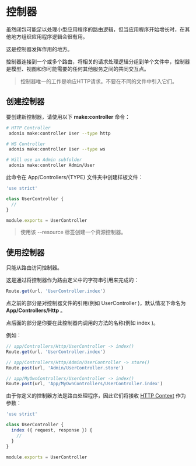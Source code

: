 # 控制器
虽然闭包可能足以处理小型应用程序的路由逻辑，但当应用程序开始增长时，在其他地方组织应用程序逻辑会很有用。

这是控制器发挥作用的地方。

控制器连接到一个或多个路由，将相关的请求处理逻辑分组到单个文件中，控制器是模型、视图和你可能需要的任何其他服务之间的共同交互点。

> 控制器唯一的工作是响应HTTP请求。不要在不同的文件中引入它们。
## 创建控制器
要创建新控制器，请使用以下 **make:controller** 命令：
```bash
# HTTP Controller
 adonis make:controller User --type http

# WS Controller
 adonis make:controller User --type ws

# Will use an Admin subfolder
 adonis make:controller Admin/User
```
此命令在 App/Controllers/{TYPE} 文件夹中创建样板文件：
```javascript
'use strict'

class UserController {
  //
}

module.exports = UserController
```
> 使用该 --resource 标签创建一个资源控制器。
## 使用控制器
只能从路由访问控制器。

这是通过将控制器作为路由定义中的字符串引用来完成的：
```javascript
Route.get(url, 'UserController.index')
```
点之前的部分是对控制器文件的引用(例如 UserController )，默认情况下命名为 **App/Controllers/Http** 。

点后面的部分是你要在此控制器内调用的方法的名称(例如 index )。

例如：
```javascript
// app/Controllers/Http/UserController -> index()
Route.get(url, 'UserController.index')

// app/Controllers/Http/Admin/UserController -> store()
Route.post(url, 'Admin/UserController.store')

// app/MyOwnControllers/UserController -> index()
Route.post(url, 'App/MyOwnControllers/UserController.index')
```
由于你定义的控制器方法是路由处理程序，因此它们将接收 [HTTP Context](/guides/concept/request-lifecycle.html) 作为参数：
```javascript
'use strict'

class UserController {
  index ({ request, response }) {
    //
  }
}

module.exports = UserController
```